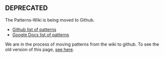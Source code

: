 ## DEPRECATED
The Patterns-Wiki is being moved to Github.

* [Github list of patterns](https://github.com/paypal/InnerSourcePatterns#list-of-patterns)
* [Google Docs list of patterns](https://docs.google.com/spreadsheets/d/17KPZdCoquTnYSj03pX4v2vn8lrSYO_6HK20u1cwaLPg)

We are in the process of moving patterns from the wiki to github.
To see the old version of this page, [see here](https://github.com/paypal/InnerSourceCommons/wiki/InnerSource-Patterns/23d59468b3b353f4838fdf9efcd0b6b651fd7b79).